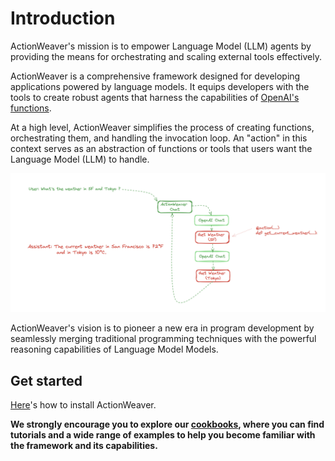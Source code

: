 # Introduction

ActionWeaver's mission is to empower Language Model (LLM) agents by providing the means for orchestrating and scaling external tools effectively.

ActionWeaver is a comprehensive framework designed for developing applications powered by language models. It equips developers with the tools to create robust agents that harness the capabilities of [OpenAI's functions](https://openai.com/blog/function-calling-and-other-api-updates).


At a high level, ActionWeaver simplifies the process of creating functions, orchestrating them, and handling the invocation loop. An "action" in this context serves as an abstraction of functions or tools that users want the Language Model (LLM) to handle.

<img src="../../figures/function_loop.png">


ActionWeaver's vision is to pioneer a new era in program development by seamlessly merging traditional programming techniques with the powerful reasoning capabilities of Language Model Models.

## Get started
[Here](installation.md)'s how to install ActionWeaver.

**We strongly encourage you to explore our [cookbooks](https://actionweaver.readthedocs.io/en/latest/notebooks/cookbooks/cookbook.html), where you can find tutorials and a wide range of examples to help you become familiar with the framework and its capabilities.**


